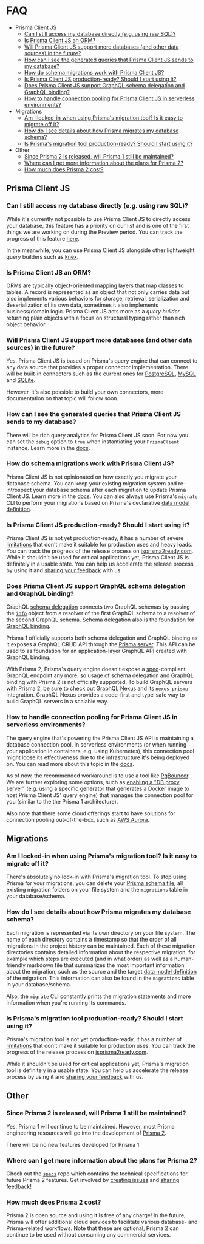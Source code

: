 # FAQ

- Prisma Client JS
  - [Can I still access my database directly (e.g. using raw SQL)?](#can-i-still-access-my-database-directly-eg-using-raw-sql)
  - [Is Prisma Client JS an ORM?](#is-prisma-client-js-an-orm)
  - [Will Prisma Client JS support more databases (and other data sources) in the future?](#will-prisma-client-js-support-more-databases-and-other-data-sources-in-the-future)
  - [How can I see the generated queries that Prisma Client JS sends to my database?](#how-can-i-see-the-generated-queries-that-prisma-client-js-sends-to-my-database)
  - [How do schema migrations work with Prisma Client JS?](#how-do-schema-migrations-work-with-prisma-client-js)
  - [Is Prisma Client JS production-ready? Should I start using it?](#is-prisma-client-js-production-ready-should-i-start-using-it)
  - [Does Prisma Client JS support GraphQL schema delegation and GraphQL binding?](#does-prisma-client-js-support-graphql-schema-delegation-and-graphql-binding)
  - [How to handle connection pooling for Prisma Client JS in serverless environments?](#how-to-handle-connection-pooling-for-prisma-client-js-in-serverless-environments)
- Migrations
  - [Am I locked-in when using Prisma's migration tool? Is it easy to migrate off it?](#am-i-locked-in-when-using-prismas-migration-tool-is-it-easy-to-migrate-off-it)
  - [How do I see details about how Prisma migrates my database schema?](#how-do-i-see-details-about-how-prisma-migrates-my-database-schema)
  - [Is Prisma's migration tool production-ready? Should I start using it?](#is-prismas-migration-tool-production-ready-should-i-start-using-it)
- Other
  - [Since Prisma 2 is released, will Prisma 1 still be maintained?](#since-prisma-2-is-released-will-prisma-1-still-be-maintained)
  - [Where can I get more information about the plans for Prisma 2?](#where-can-i-get-more-information-about-the-plans-for-prisma-2)
  - [How much does Prisma 2 cost?](#how-much-does-prisma-2-cost)

## Prisma Client JS

### Can I still access my database directly (e.g. using raw SQL)?

While it's currently not possible to use Prisma Client JS to directly access your database, this feature has a priority on our list and is one of the first things we are working on during the Preview period. You can track the progress of this feature [here](https://github.com/prisma/prisma-client-js/issues/10). 

In the meanwhile, you can use Prisma Client JS alongside other lightweight query builders such as [knex](https://www.github.com/tgriesser/knex).

### Is Prisma Client JS an ORM?

ORMs are typically object-oriented mapping layers that map classes to tables. A record is represented as an object that not only carries data but also implements various behaviors for storage, retrieval,
serialization and deserialization of its own data, sometimes it also implements business/domain logic.
Prisma Client JS acts more as a _query builder_ returning plain objects with a focus on structural typing rather than rich object behavior.

### Will Prisma Client JS support more databases (and other data sources) in the future?

Yes. Prisma Client JS is based on Prisma's query engine that can connect to any data source that provides a proper connector implementation. There will be built-in connectors such as the current ones for [PostgreSQL](./core/connectors/postgresql.md), [MySQL](./core/connectors/mysql.md) and [SQLite](./core/connectors/sqlite.md). 

However, it's also possible to build your own connectors, more documentation on that topic will follow soon.

### How can I see the generated queries that Prisma Client JS sends to my database?

There will be rich query analytics for Prisma Client JS soon. For now you can set the `debug` option to `true` when instantiating your `PrismaClient` instance. Learn more in the [docs](./prisma-client-js/api.md#debugging).

### How do schema migrations work with Prisma Client JS?

Prisma Client JS is not opinionated on how exactly you migrate your database schema. You can keep your existing migration system and re-introspect your database schema after each migration to update Prisma Client JS. Learn more in the [docs](./prisma-client-js/use-only-prisma-client-js.md). You can also always use Prisma's `migrate` CLI to perform your migrations based on Prisma's declarative [data model definition](./data-modeling.md).

### Is Prisma Client JS production-ready? Should I start using it?

Prisma Client JS is not yet production-ready, it has a number of severe [limitations](./limitations.md) that don't make it suitable for production uses and heavy loads. You can track the progress of the release process on [isprisma2ready.com](https://www.isprisma2ready.com). While it shouldn't be used for critical applications yet, Prisma Client JS is definitely in a usable state. You can help us accelerate the release process by using it and [sharing your feedback](./prisma2-feedback.md) with us.

### Does Prisma Client JS support GraphQL schema delegation and GraphQL binding?

GraphQL [schema delegation](https://www.prisma.io/blog/graphql-schema-stitching-explained-schema-delegation-4c6caf468405/) connects two GraphQL schemas by passing the [`info`](https://www.prisma.io/blog/graphql-server-basics-demystifying-the-info-argument-in-graphql-resolvers-6f26249f613a/) object from a resolver of the first GraphQL schema to a resolver of the second GraphQL schema. Schema delegation also is the foundation for [GraphQL binding](https://github.com/graphql-binding/graphql-binding).

Prisma 1 officially supports both schema delegation and GraphQL binding as it exposes a GraphQL CRUD API through the [Prisma server](https://www.prisma.io/docs/prisma-server/). This API can be used to as foundation for an application-layer GraphQL API created with GraphQL binding. 

With Prisma 2, Prisma's query engine doesn't expose a [spec](https://graphql.github.io/graphql-spec/June2018/)-compliant GraphQL endpoint any more, so usage of schema delegation and GraphQL binding with Prisma 2 is not officially supported. To build GraphQL servers with Prisma 2, be sure to check out [GraphQL Nexus](https://nexus.js.org/) and its [`nexus-prisma`](https://nexus.js.org/docs/database-access-with-prisma-v2) integration. GraphQL Nexus provides a code-first and type-safe way to build GraphQL servers in a scalable way. 

### How to handle connection pooling for Prisma Client JS in serverless environments?

The query engine that's powering the Prisma Client JS API is maintaining a database connection pool. In serverless environments (or when running your application in containers, e.g. using Kubernetes), this connection pool might loose its effectiveness due to the infrastructure it's being deployed on. You can read more about this topic in the [docs](./prisma-client-js/deployment.md).

As of now, the recommended workaround is to use a tool like [PgBouncer](https://pgbouncer.github.io/faq.html). We are further exploring some options, such as [enabling a "DB proxy server"](https://github.com/prisma/prisma2/issues/370) (e.g. using a specific generator that generates a Docker image to host Prisma Client JS' query engine) that manages the connection pool for you (similar to the the Prisma 1 architecture).

Also note that there some cloud offerings start to have solutions for connection pooling out-of-the-box, such as [AWS Aurora](https://aws.amazon.com/blogs/aws/new-data-api-for-amazon-aurora-serverless/).

## Migrations

### Am I locked-in when using Prisma's migration tool? Is it easy to migrate off it?

There's absolutely no lock-in with Prisma's migration tool. To stop using Prisma for your migrations, you can delete your [Prisma schema file](./prisma-schema-file.md), all existing migration folders on your file system and the `migrations` table in your database/schema.

### How do I see details about how Prisma migrates my database schema?

Each migration is represented via its own directory on your file system. The name of each directory contains a timestamp so that the order of all migrations in the project history can be maintained. Each of these migration directories contains detailed information about the respective migration, for example which steps are executed (and in what order) as well as a human-friendly markdown file that summarizes the most important information about the migration, such as the source and the target [data model definition](./data-modeling.md#data-model-definition) of the migration. This information can also be found in the `migrations` table in your database/schema. 

Also, the `migrate` CLI constantly prints the migration statements and more information when you're running its commands.

### Is Prisma's migration tool production-ready? Should I start using it?

Prisma's migration tool is not yet production-ready, it has a number of [limitations](./limitations.md) that don't make it suitable for production uses. You can track the progress of the release process on [isprisma2ready.com](https://www.isprisma2ready.com). 

While it shouldn't be used for critical applications yet, Prisma's migration tool is definitely in a usable state. You can help us accelerate the release process by using it and [sharing your feedback](./prisma2-feedback.md) with us.

## Other

### Since Prisma 2 is released, will Prisma 1 still be maintained?

Yes, Prisma 1 will continue to be maintained. However, most Prisma engineering resources will go into the development of [Prisma 2](https://github.com/prisma/prisma2).

There will be no new features developed for Prisma 1.

### Where can I get more information about the plans for Prisma 2?

Check out the [`specs`](https://github.com/prisma/specs) repo which contains the technical specifications for future Prisma 2 features. Get involved by [creating issues](https://github.com/prisma/prisma2/issues) and [sharing feedback](./prisma2-feedback.md)!

### How much does Prisma 2 cost?

Prisma 2 is open source and using it is free of any charge! In the future, Prisma will offer additional cloud services to facilitate various database- and Prisma-related workflows. Note that these are optional, Prisma 2 can continue to be used without consuming any commercial services.